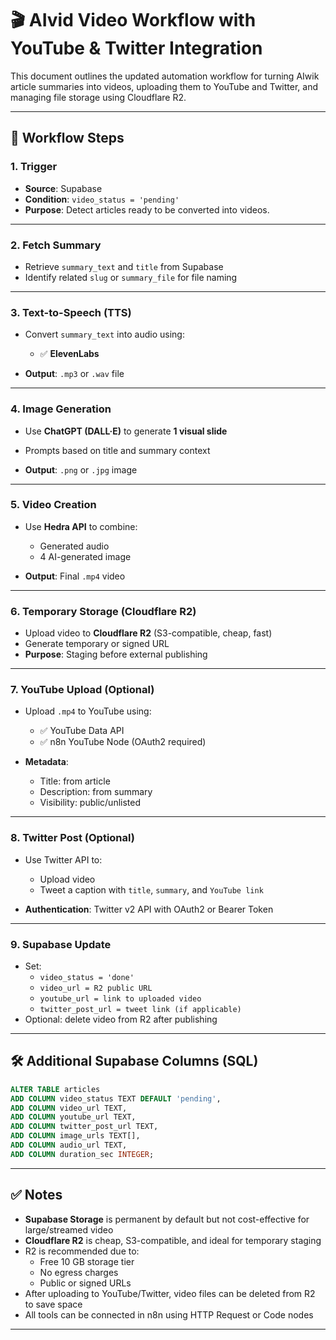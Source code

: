 
# 🎬 AIvid Video Workflow with YouTube & Twitter Integration

This document outlines the updated automation workflow for turning AIwik article summaries into videos, uploading them to YouTube and Twitter, and managing file storage using Cloudflare R2.

---

## 🔄 Workflow Steps

### 1. Trigger
- **Source**: Supabase
- **Condition**: `video_status = 'pending'`
- **Purpose**: Detect articles ready to be converted into videos.

---

### 2. Fetch Summary
- Retrieve `summary_text` and `title` from Supabase
- Identify related `slug` or `summary_file` for file naming

---

### 3. Text-to-Speech (TTS)
- Convert `summary_text` into audio using:
  - ✅ **ElevenLabs**

- **Output**: `.mp3` or `.wav` file

---

### 4. Image Generation
- Use **ChatGPT (DALL·E)** to generate **1 visual slide**
- Prompts based on title and summary context

- **Output**: `.png` or `.jpg` image

---

### 5. Video Creation
- Use **Hedra API** to combine:
  - Generated audio
  - 4 AI-generated image

- **Output**: Final `.mp4` video

---

### 6. Temporary Storage (Cloudflare R2)
- Upload video to **Cloudflare R2** (S3-compatible, cheap, fast)
- Generate temporary or signed URL
- **Purpose**: Staging before external publishing

---

### 7. YouTube Upload (Optional)
- Upload `.mp4` to YouTube using:
  - ✅ YouTube Data API
  - ✅ n8n YouTube Node (OAuth2 required)

- **Metadata**:
  - Title: from article
  - Description: from summary
  - Visibility: public/unlisted

---

### 8. Twitter Post (Optional)
- Use Twitter API to:
  - Upload video
  - Tweet a caption with `title`, `summary`, and `YouTube link`

- **Authentication**: Twitter v2 API with OAuth2 or Bearer Token

---

### 9. Supabase Update
- Set:
  - `video_status = 'done'`
  - `video_url = R2 public URL`
  - `youtube_url = link to uploaded video`
  - `twitter_post_url = tweet link (if applicable)`
- Optional: delete video from R2 after publishing

---

## 🛠️ Additional Supabase Columns (SQL)

```sql
ALTER TABLE articles
ADD COLUMN video_status TEXT DEFAULT 'pending',
ADD COLUMN video_url TEXT,
ADD COLUMN youtube_url TEXT,
ADD COLUMN twitter_post_url TEXT,
ADD COLUMN image_urls TEXT[],
ADD COLUMN audio_url TEXT,
ADD COLUMN duration_sec INTEGER;
```

---

## ✅ Notes

- **Supabase Storage** is permanent by default but not cost-effective for large/streamed video
- **Cloudflare R2** is cheap, S3-compatible, and ideal for temporary staging
- R2 is recommended due to:
  - Free 10 GB storage tier
  - No egress charges
  - Public or signed URLs
- After uploading to YouTube/Twitter, video files can be deleted from R2 to save space
- All tools can be connected in n8n using HTTP Request or Code nodes

---
